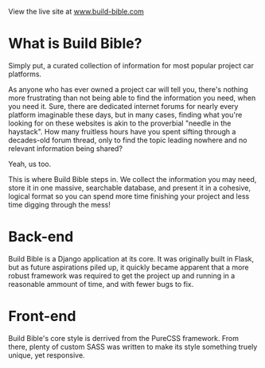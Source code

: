 View the live site at www.build-bible.com

# What is Build Bible?

Simply put, a curated collection of information for most popular project car platforms.

As anyone who has ever owned a project car will tell you, there's nothing more frustrating than not being able to find the information you need, when you need it. Sure, there are dedicated internet forums for nearly every platform imaginable these days, but in many cases, finding what you're looking for on these websites is akin to the proverbial "needle in the haystack". How many fruitless hours have you spent sifting through a decades-old forum thread, only to find the topic leading nowhere and no relevant information being shared?

Yeah, us too.

This is where Build Bible steps in. We collect the information you may need, store it in one massive, searchable database, and present it in a cohesive, logical format so you can spend more time finishing your project and less time digging through the mess!

# Back-end

Build Bible is a Django application at its core. It was originally built in Flask, but as future aspirations piled up, it quickly became apparent that a more robust framework was required to get the project up and running in a reasonable ammount of time, and with fewer bugs to fix. 

# Front-end

Build Bible's core style is derrived from the PureCSS framework. From there, plenty of custom SASS was written to make its style something truely unique, yet responsive. 
